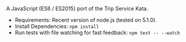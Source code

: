 A JavaScript (ES6 / ES2015) port of the Trip Service Kata.

* Requirements: Recent version of node.js (tested on 5.1.0).
* Install Dependencies: `npm install`
* Run tests with file watching for fast feedback: `npm test -- --watch`
